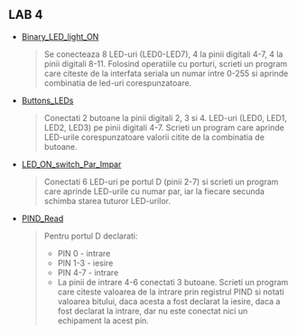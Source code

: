 ## LAB 4

- [Binary_LED_light_ON](./Binary_LED_light_on.ino)
    > Se conecteaza 8 LED-uri (LED0-LED7), 4 la pinii digitali 4-7, 4 la pinii digitali 8-11. Folosind operatiile cu porturi, scrieti un program care citeste de la interfata seriala un numar intre 0-255 si aprinde combinatia de led-uri corespunzatoare.
- [Buttons_LEDs](./Buttons_LEDs.ino)
    > Conectati 2 butoane la pinii digitali 2, 3 si 4. LED-uri (LED0, LED1, LED2, LED3) pe pinii digitali 4-7. Scrieti un program care aprinde LED-urile corespunzatoare valorii citite de la combinatia de butoane.
- [LED_ON_switch_Par_Impar](./LED_ON_switch_par_impar.ino)
    > Conectati 6 LED-uri pe portul D (pinii 2-7) si scrieti un program care aprinde LED-urile cu numar par, iar la fiecare secunda schimba starea tuturor LED-urilor.
- [PIND_Read](./PIND_read.ino)
    > Pentru portul D declarati:
    >   - PIN 0     - intrare
    >   - PIN 1-3   - iesire
    >   - PIN 4-7   - intrare
    >   - La pinii de intrare 4-6 conectati 3 butoane.
    > Scrieti un program care citeste valoarea de la intrare prin registrul PIND si notati valoarea bitului, daca acesta a fost declarat la iesire, daca a fost declarat la intrare, dar nu este conectat nici un echipament la acest pin.